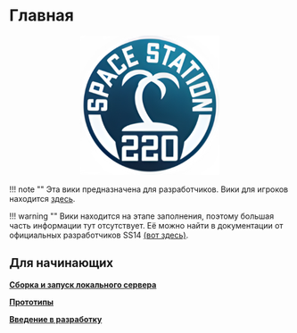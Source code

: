 # Главная

<p align="center"> <img alt="Space Station 14" width="250" height="250" src="https://raw.githubusercontent.com/SerbiaStrong-220/space-station-14/master/logo.png" /></p>

!!! note ""
	Эта вики предназначена для разработчиков. Вики для игроков находится [здесь](https://wiki14.ss220.club/).

!!! warning ""
	Вики находится на этапе заполнения, поэтому большая часть информации тут отсутствует. Её можно найти в документации от официальных разработчиков SS14 [(вот здесь)](https://docs.spacestation14.com).

## Для начинающих
[**Сборка и запуск локального сервера**](localhost.md)

[**Прототипы**](development/prototypes.md)

[**Введение в разработку**](development/dev-introduction.md)